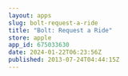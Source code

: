 ```yaml
---
layout: apps
slug: bolt-request-a-ride
title: "Bolt: Request a Ride"
store: apple
app_id: 675033630
date: 2024-01-22T06:23:56Z
published: 2013-07-24T04:44:15Z
---
```

